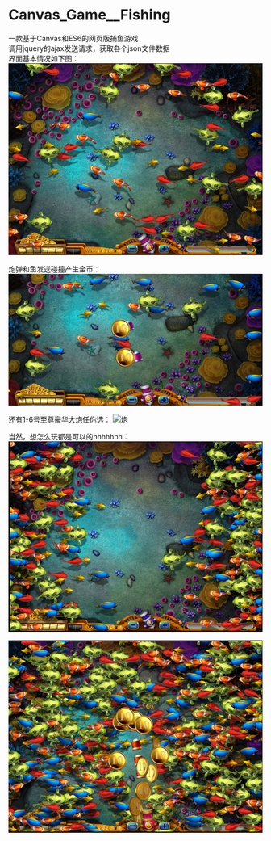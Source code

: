 # Canvas_Game__Fishing
一款基于Canvas和ES6的网页版捕鱼游戏  
调用jquery的ajax发送请求，获取各个json文件数据  
界面基本情况如下图：  
 <img src="https://github.com/cjjc007/Canvas_Game__Fishing/blob/master/RMImg/index.png" width="700" alt="底图">
 
 炮弹和鱼发送碰撞产生金币：
 <img src="https://github.com/cjjc007/Canvas_Game__Fishing/blob/master/RMImg/coin.png" width="700" alt="钱">
 
 还有1-6号至尊豪华大炮任你选：
 <img src="https://github.com/cjjc007/Canvas_Game__Fishing/blob/master/RMImg/cannon.png" width="200" alt="炮">
 
 当然，想怎么玩都是可以的hhhhhhh：
 <img src="https://github.com/cjjc007/Canvas_Game__Fishing/blob/master/RMImg/fish.png" width="700" alt="多鱼">  
   
 <img src="https://github.com/cjjc007/Canvas_Game__Fishing/blob/master/RMImg/fun.png" width="700" alt="好玩">
 
